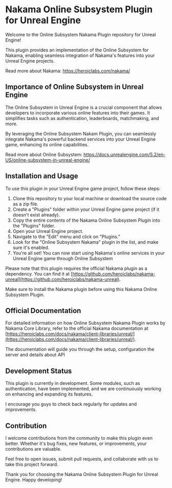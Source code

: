 # Nakama Online Subsystem Plugin for Unreal Engine

Welcome to the Online Subsystem Nakama Plugin repository for Unreal Engine! 

This plugin provides an implementation of the Online Subsystem for Nakama, enabling seamless integration of Nakama's features into your Unreal Engine projects.

Read more about Nakama:
https://heroiclabs.com/nakama/

## Importance of Online Subsystem in Unreal Engine

The Online Subsystem in Unreal Engine is a crucial component that allows developers to incorporate various online features into their games. It simplifies tasks such as authentication, leaderboards, matchmaking, and more. 

By leveraging the Online Subsystem Nakam Plugin, you can seamlessly integrate Nakama's powerful backend services into your Unreal Engine game, enhancing its online capabilities.

Read more about Online Subsystem:
https://docs.unrealengine.com/5.2/en-US/online-subsystem-in-unreal-engine/

## Installation and Usage

To use this plugin in your Unreal Engine game project, follow these steps:

1. Clone this repository to your local machine or download the source code as a zip file.
2. Create a "Plugins" folder within your Unreal Engine game project (if it doesn't exist already).
3. Copy the entire contents of the Nakama Online Subsystem Plugin into the "Plugins" folder.
4. Open your Unreal Engine project.
5. Navigate to the "Edit" menu and click on "Plugins."
6. Look for the "Online Subsystem Nakama" plugin in the list, and make sure it's enabled.
7. You're all set! You can now start using Nakama's online services in your Unreal Engine game through Online Subsystem

Please note that this plugin requires the official Nakama plugin as a dependency. You can find it at [https://github.com/heroiclabs/nakama-unreal](https://github.com/heroiclabs/nakama-unreal). 

Make sure to install the Nakama plugin before using this Nakama Online Subsystem Plugin.

## Official Documentation

For detailed information on how Online Subsystem Nakama Plugin works by Nakama Core Library, refer to the official Nakama documentation at [https://heroiclabs.com/docs/nakama/client-libraries/unreal/](https://heroiclabs.com/docs/nakama/client-libraries/unreal/). 

The documentation will guide you through the setup, configuration the server and details about API

## Development Status

This plugin is currently in development. Some modules, such as authentication, have been implemented, and we are continuously working on enhancing and expanding its features. 

I encourage you guys to check back regularly for updates and improvements.

## Contribution

I welcome contributions from the community to make this plugin even better. Whether it's bug fixes, new features, or improvements, your contributions are valuable. 

Feel free to open issues, submit pull requests, and collaborate with us to take this project forward.

Thank you for choosing the Nakama Online Subsystem Plugin for Unreal Engine. Happy developing!